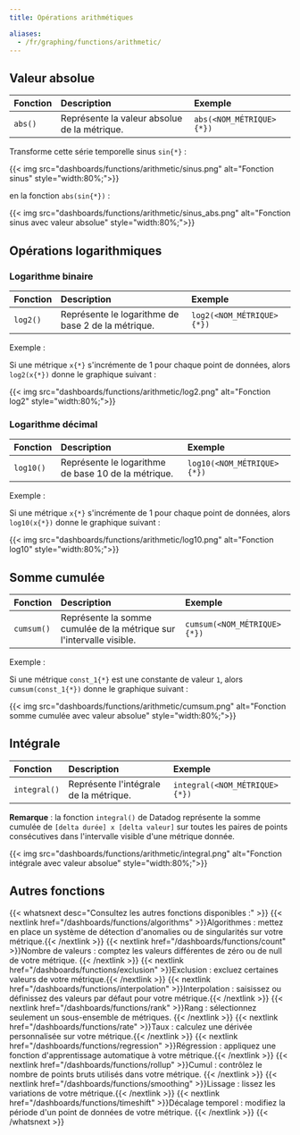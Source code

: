 ```yaml
---
title: Opérations arithmétiques

aliases:
  - /fr/graphing/functions/arithmetic/
---
```

## Valeur absolue

| Fonction | Description                             | Exemple                 |
| :----    | :-------                                | :---------              |
| `abs()`  | Représente la valeur absolue de la métrique. | `abs(<NOM_MÉTRIQUE>{*})` |

Transforme cette série temporelle sinus `sin{*}` :

{{< img src="dashboards/functions/arithmetic/sinus.png" alt="Fonction sinus" style="width:80%;">}}

en la fonction `abs(sin{*})` :

{{< img src="dashboards/functions/arithmetic/sinus_abs.png" alt="Fonction sinus avec valeur absolue" style="width:80%;">}}

## Opérations logarithmiques

### Logarithme binaire

| Fonction | Description                               | Exemple                  |
| :----    | :-------                                  | :---------               |
| `log2()` | Représente le logarithme de base 2 de la métrique. | `log2(<NOM_MÉTRIQUE>{*})` |

Exemple :

Si une métrique `x{*}` s'incrémente de 1 pour chaque point de données, alors `log2(x{*})` donne le graphique suivant :

{{< img src="dashboards/functions/arithmetic/log2.png" alt="Fonction log2" style="width:80%;">}}

### Logarithme décimal

| Fonction  | Description                                | Exemple                   |
| :----     | :-------                                   | :---------                |
| `log10()` | Représente le logarithme de base 10 de la métrique. | `log10(<NOM_MÉTRIQUE>{*})` |

Exemple :

Si une métrique `x{*}` s'incrémente de 1 pour chaque point de données, alors `log10(x{*})` donne le graphique suivant :

{{< img src="dashboards/functions/arithmetic/log10.png" alt="Fonction log10" style="width:80%;">}}

## Somme cumulée

| Fonction   | Description                                                          | Exemple                    |
| :----      | :-------                                                             | :---------                 |
| `cumsum()` | Représente la somme cumulée de la métrique sur l'intervalle visible. | `cumsum(<NOM_MÉTRIQUE>{*})` |

Exemple :

Si une métrique `const_1{*}` est une constante de valeur `1`, alors `cumsum(const_1{*})` donne le graphique suivant :

{{< img src="dashboards/functions/arithmetic/cumsum.png" alt="Fonction somme cumulée avec valeur absolue" style="width:80%;">}}

## Intégrale

| Fonction     | Description                       | Exemple                             |
| :----        | :-------                          | :---------                          |
| `integral()` | Représente l'intégrale de la métrique. | `integral(<NOM_MÉTRIQUE>{*})` |

**Remarque** : la fonction `integral()` de Datadog représente la somme cumulée de `[delta durée] x [delta valeur]` sur toutes les paires de points consécutives dans l'intervalle visible d'une métrique donnée.

{{< img src="dashboards/functions/arithmetic/integral.png" alt="Fonction intégrale avec valeur absolue" style="width:80%;">}}

## Autres fonctions

{{< whatsnext desc="Consultez les autres fonctions disponibles :" >}}
    {{< nextlink href="/dashboards/functions/algorithms" >}}Algorithmes : mettez en place un système de détection d'anomalies ou de singularités sur votre métrique.{{< /nextlink >}}
    {{< nextlink href="/dashboards/functions/count" >}}Nombre de valeurs : comptez les valeurs différentes de zéro ou de null de votre métrique. {{< /nextlink >}}
    {{< nextlink href="/dashboards/functions/exclusion" >}}Exclusion : excluez certaines valeurs de votre métrique.{{< /nextlink >}}
    {{< nextlink href="/dashboards/functions/interpolation" >}}Interpolation : saisissez ou définissez des valeurs par défaut pour votre métrique.{{< /nextlink >}}
    {{< nextlink href="/dashboards/functions/rank" >}}Rang : sélectionnez seulement un sous-ensemble de métriques. {{< /nextlink >}}
    {{< nextlink href="/dashboards/functions/rate" >}}Taux : calculez une dérivée personnalisée sur votre métrique.{{< /nextlink >}}
    {{< nextlink href="/dashboards/functions/regression" >}}Régression : appliquez une fonction d'apprentissage automatique à votre métrique.{{< /nextlink >}}
    {{< nextlink href="/dashboards/functions/rollup" >}}Cumul : contrôlez le nombre de points bruts utilisés dans votre métrique. {{< /nextlink >}}
    {{< nextlink href="/dashboards/functions/smoothing" >}}Lissage : lissez les variations de votre métrique.{{< /nextlink >}}
    {{< nextlink href="/dashboards/functions/timeshift" >}}Décalage temporel : modifiez la période d'un point de données de votre métrique. {{< /nextlink >}}
{{< /whatsnext >}}
